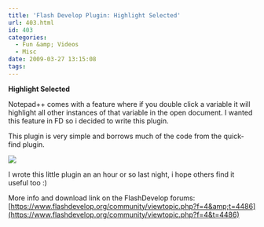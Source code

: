```yaml
---
title: 'Flash Develop Plugin: Highlight Selected'
url: 403.html
id: 403
categories:
  - Fun &amp; Videos
  - Misc
date: 2009-03-27 13:15:08
tags:
---
```


**Highlight Selected**

Notepad++ comes with a feature where if you double click a variable it will highlight all other instances of that variable in the open document. I wanted this feature in FD so i decided to write this plugin.

<!-- more -->

This plugin is very simple and borrows much of the code from the quick-find plugin.

![](https://mikecann.co.uk/Images/Others/highlightselectionscreen01.png)

I wrote this little plugin an an hour or so last night, i hope others find it useful too :)

More info and download link on the FlashDevelop forums: [https://www.flashdevelop.org/community/viewtopic.php?f=4&amp;t=4486](https://www.flashdevelop.org/community/viewtopic.php?f=4&t=4486)
